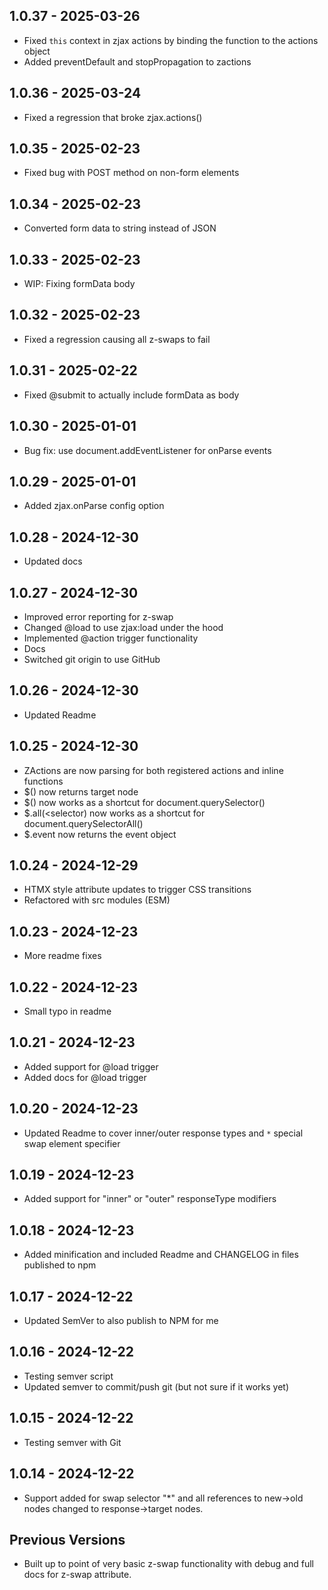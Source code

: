 ## 1.0.37 - 2025-03-26
- Fixed `this` context in zjax actions by binding the function to the actions object
- Added preventDefault and stopPropagation to zactions

## 1.0.36 - 2025-03-24
- Fixed a regression that broke zjax.actions()

## 1.0.35 - 2025-02-23
- Fixed bug with POST method on non-form elements 

## 1.0.34 - 2025-02-23
- Converted form data to string instead of JSON

## 1.0.33 - 2025-02-23
- WIP: Fixing formData body

## 1.0.32 - 2025-02-23
- Fixed a regression causing all z-swaps to fail

## 1.0.31 - 2025-02-22
- Fixed @submit to actually include formData as body

## 1.0.30 - 2025-01-01
- Bug fix: use document.addEventListener for onParse events

## 1.0.29 - 2025-01-01
- Added zjax.onParse config option

## 1.0.28 - 2024-12-30
- Updated docs

## 1.0.27 - 2024-12-30
- Improved error reporting for z-swap
- Changed @load to use zjax:load under the hood
- Implemented @action trigger functionality
- Docs
- Switched git origin to use GitHub

## 1.0.26 - 2024-12-30
- Updated Readme

## 1.0.25 - 2024-12-30
- ZActions are now parsing for both registered actions and inline functions
- $() now returns target node
- $(<selector>) now works as a shortcut for document.querySelector()
- $.all(<selector) now works as a shortcut for document.querySelectorAll()
- $.event now returns the event object

## 1.0.24 - 2024-12-29
- HTMX style attribute updates to trigger CSS transitions
- Refactored with src modules (ESM)

## 1.0.23 - 2024-12-23
- More readme fixes

## 1.0.22 - 2024-12-23
- Small typo in readme

## 1.0.21 - 2024-12-23
- Added support for @load trigger
- Added docs for @load trigger

## 1.0.20 - 2024-12-23
- Updated Readme to cover inner/outer response types and `*` special swap element specifier

## 1.0.19 - 2024-12-23
- Added support for "inner" or "outer" responseType modifiers

## 1.0.18 - 2024-12-23
- Added minification and included Readme and CHANGELOG in files published to npm

## 1.0.17 - 2024-12-22
- Updated SemVer to also publish to NPM for me

## 1.0.16 - 2024-12-22
- Testing semver script
- Updated semver to commit/push git (but not sure if it works yet)

## 1.0.15 - 2024-12-22
- Testing semver with Git

## 1.0.14 - 2024-12-22
- Support added for swap selector "*" and all references to new->old nodes changed to response->target nodes.

## Previous Versions
- Built up to point of very basic z-swap functionality with debug and full docs for z-swap attribute.

